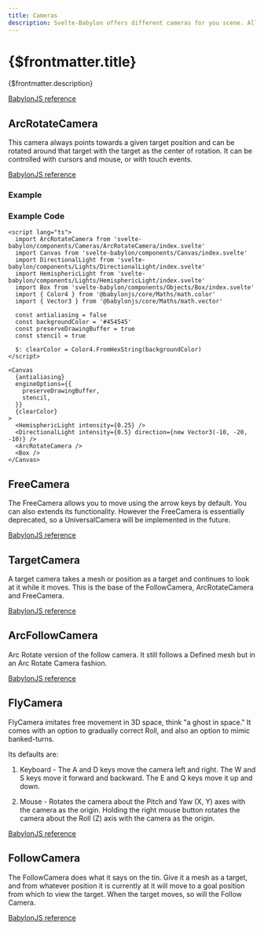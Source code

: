 ```yaml
---
title: Cameras
description: Svelte-Babylon offers different cameras for you scene. All of them have different use cases.
---
```


<script>
  import BoxStory from '$lib/components/Objects/Box/Box.story.svelte'
  import ExampleWrapper from '$routes/docs/_components/ExampleWrapper.svelte'
</script>

# {$frontmatter.title}

{$frontmatter.description}

[BabylonJS reference](https://doc.babylonjs.com/divingDeeper/cameras/camera_introduction)

## ArcRotateCamera

This camera always points towards a given target position and can be rotated around that target with the target as the center of rotation. It can be controlled with cursors and mouse, or with touch events.

[BabylonJS reference](https://doc.babylonjs.com/divingDeeper/cameras/camera_introduction#arc-rotate-camera)

### Example
<ExampleWrapper>
  <BoxStory />
</ExampleWrapper>

### Example Code
```svelte
<script lang="ts">
  import ArcRotateCamera from 'svelte-babylon/components/Cameras/ArcRotateCamera/index.svelte'
  import Canvas from 'svelte-babylon/components/Canvas/index.svelte'
  import DirectionalLight from 'svelte-babylon/components/Lights/DirectionalLight/index.svelte'
  import HemisphericLight from 'svelte-babylon/components/Lights/HemisphericLight/index.svelte'
  import Box from 'svelte-babylon/components/Objects/Box/index.svelte'
  import { Color4 } from '@babylonjs/core/Maths/math.color'
  import { Vector3 } from '@babylonjs/core/Maths/math.vector'

  const antialiasing = false
  const backgroundColor = '#454545'
  const preserveDrawingBuffer = true
  const stencil = true

  $: clearColor = Color4.FromHexString(backgroundColor)
</script>

<Canvas
  {antialiasing}
  engineOptions={{
    preserveDrawingBuffer,
    stencil,
  }}
  {clearColor}
>
  <HemisphericLight intensity={0.25} />
  <DirectionalLight intensity={0.5} direction={new Vector3(-10, -20, -10)} />
  <ArcRotateCamera />
  <Box />
</Canvas>
```

## FreeCamera

The FreeCamera allows you to move using the arrow keys by default. You can also extends its functionality. However the FreeCamera is essentially deprecated, so a UniversalCamera will be implemented in the future.

[BabylonJS reference](https://doc.babylonjs.com/divingDeeper/cameras/camera_introduction#universal-camera)

## TargetCamera

A target camera takes a mesh or position as a target and continues to look at it while it moves.
This is the base of the FollowCamera, ArcRotateCamera and FreeCamera.

[BabylonJS reference](https://doc.babylonjs.com/typedoc/classes/babylon.targetcamera)

## ArcFollowCamera

Arc Rotate version of the follow camera.
It still follows a Defined mesh but in an Arc Rotate Camera fashion.

[BabylonJS reference](https://doc.babylonjs.com/typedoc/classes/babylon.arcfollowcamera)

## FlyCamera

FlyCamera imitates free movement in 3D space, think "a ghost in space." It comes with an option to gradually correct Roll, and also an option to mimic banked-turns.

Its defaults are:

1. Keyboard - The A and D keys move the camera left and right. The W and S keys move it forward and backward. The E and Q keys move it up and down.

2. Mouse - Rotates the camera about the Pitch and Yaw (X, Y) axes with the camera as the origin. Holding the right mouse button rotates the camera about the Roll (Z) axis with the camera as the origin.

[BabylonJS reference](https://doc.babylonjs.com/divingDeeper/cameras/camera_introduction#flycamera)

## FollowCamera

The FollowCamera does what it says on the tin. Give it a mesh as a target, and from whatever position it is currently at it will move to a goal position from which to view the target. When the target moves, so will the Follow Camera.

[BabylonJS reference](https://doc.babylonjs.com/divingDeeper/cameras/camera_introduction#followcamera)
